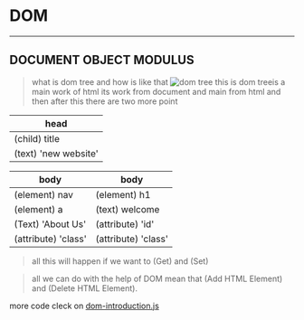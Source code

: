 # DOM

---
## DOCUMENT OBJECT MODULUS
> what is dom tree and how is like that
![dom tree](../image/Screenshot%20from%202022-11-18%2007-47-02.png)
> this is dom treeis a main work of html 
its work from document
and main from html
and then after this there are two more point

| head |
|----| 
|(child) title|
|(text) 'new website'|

| body | body|
|---|---|
|(element) nav|(element) h1|
|(element) a| (text) welcome|
|(Text) 'About Us'| (attribute) 'id'|
|(attribute) 'class'| (attribute) 'class'|

> all this will happen if we want to (Get) and (Set)

> all we can do with the help of DOM  mean that (Add HTML Element) and (Delete HTML Element).

more code cleck on [dom-introduction.js](../js/dom-introduction.js)